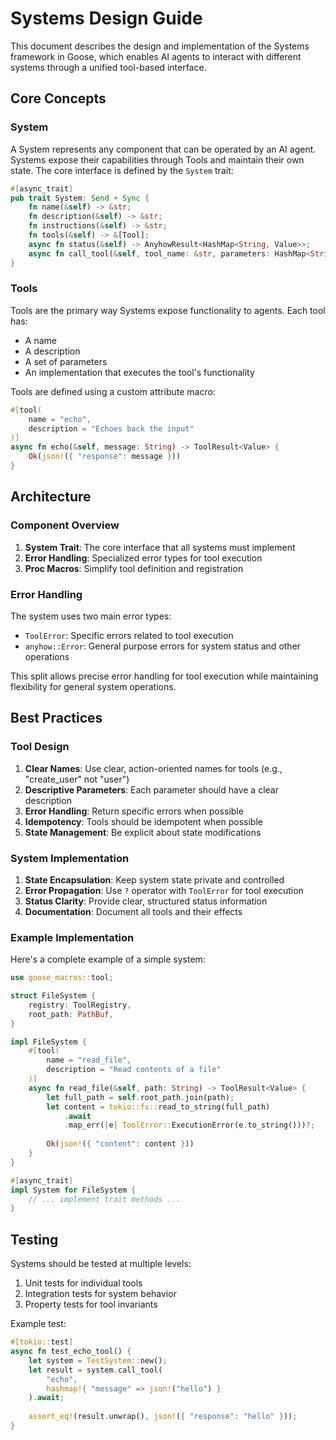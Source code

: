# Systems Design Guide

This document describes the design and implementation of the Systems framework in Goose, which enables AI agents to interact with different systems through a unified tool-based interface.

## Core Concepts

### System
A System represents any component that can be operated by an AI agent. Systems expose their capabilities through Tools and maintain their own state. The core interface is defined by the `System` trait:

```rust
#[async_trait]
pub trait System: Send + Sync {
    fn name(&self) -> &str;
    fn description(&self) -> &str;
    fn instructions(&self) -> &str;
    fn tools(&self) -> &[Tool];
    async fn status(&self) -> AnyhowResult<HashMap<String, Value>>;
    async fn call_tool(&self, tool_name: &str, parameters: HashMap<String, Value>) -> ToolResult<Value>;
}
```

### Tools
Tools are the primary way Systems expose functionality to agents. Each tool has:
- A name
- A description
- A set of parameters
- An implementation that executes the tool's functionality

Tools are defined using a custom attribute macro:

```rust
#[tool(
    name = "echo",
    description = "Echoes back the input"
)]
async fn echo(&self, message: String) -> ToolResult<Value> {
    Ok(json!({ "response": message }))
}
```

## Architecture

### Component Overview

1. **System Trait**: The core interface that all systems must implement
2. **Error Handling**: Specialized error types for tool execution
3. **Proc Macros**: Simplify tool definition and registration

### Error Handling

The system uses two main error types:
- `ToolError`: Specific errors related to tool execution
- `anyhow::Error`: General purpose errors for system status and other operations

This split allows precise error handling for tool execution while maintaining flexibility for general system operations.

## Best Practices

### Tool Design

1. **Clear Names**: Use clear, action-oriented names for tools (e.g., "create_user" not "user")
2. **Descriptive Parameters**: Each parameter should have a clear description
3. **Error Handling**: Return specific errors when possible
4. **Idempotency**: Tools should be idempotent when possible
5. **State Management**: Be explicit about state modifications

### System Implementation

1. **State Encapsulation**: Keep system state private and controlled
2. **Error Propagation**: Use `?` operator with `ToolError` for tool execution
3. **Status Clarity**: Provide clear, structured status information
4. **Documentation**: Document all tools and their effects

### Example Implementation

Here's a complete example of a simple system:

```rust
use goose_macros::tool;

struct FileSystem {
    registry: ToolRegistry,
    root_path: PathBuf,
}

impl FileSystem {
    #[tool(
        name = "read_file",
        description = "Read contents of a file"
    )]
    async fn read_file(&self, path: String) -> ToolResult<Value> {
        let full_path = self.root_path.join(path);
        let content = tokio::fs::read_to_string(full_path)
            .await
            .map_err(|e| ToolError::ExecutionError(e.to_string()))?;
            
        Ok(json!({ "content": content }))
    }
}

#[async_trait]
impl System for FileSystem {
    // ... implement trait methods ...
}
```

## Testing

Systems should be tested at multiple levels:
1. Unit tests for individual tools
2. Integration tests for system behavior
3. Property tests for tool invariants

Example test:
```rust
#[tokio::test]
async fn test_echo_tool() {
    let system = TestSystem::new();
    let result = system.call_tool(
        "echo",
        hashmap!{ "message" => json!("hello") }
    ).await;
    
    assert_eq!(result.unwrap(), json!({ "response": "hello" }));
}
```
